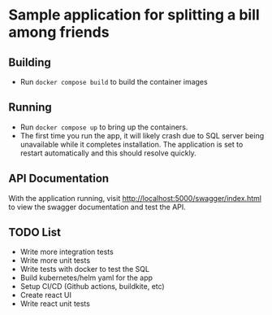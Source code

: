 # Sample application for splitting a bill among friends

## Building 
- Run `docker compose build` to build the container images

## Running
- Run `docker compose up` to bring up the containers.
- The first time you run the app, it will likely crash due to SQL server being unavailable while it completes installation. The application is set to restart automatically and this should resolve quickly.

## API Documentation
With the application running, visit [http://localhost:5000/swagger/index.html](http://localhost:5000/swagger/index.html) to view the swagger documentation and test the API.


## TODO List
- Write more integration tests
- Write more unit tests
- Write tests with docker to test the SQL
- Build kubernetes/helm yaml for the app
- Setup CI/CD (Github actions, buildkite, etc)
- Create react UI
- Write react unit tests
